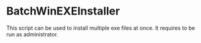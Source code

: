 # BatchWinEXEInstaller
This script can be used to install multiple exe files at once. It requires to be run as administrator.
